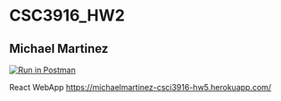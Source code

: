 # CSC3916_HW2
## Michael Martinez

[![Run in Postman](https://run.pstmn.io/button.svg)](https://app.getpostman.com/run-collection/519600126e8487fbea34?action=collection%2Fimport#?env%5BHomework3%5D=W3sia2V5IjoiQkFDS0VORF9VUkwiLCJ2YWx1ZSI6Imh0dHBzOi8vbWljaGFlbG1hcnRpbmV6LWNzY2kzOTE2LWh3My5oZXJva3VhcHAuY29tIiwiZW5hYmxlZCI6dHJ1ZSwidHlwZSI6ImRlZmF1bHQiLCJzZXNzaW9uVmFsdWUiOiJodHRwczovL21pY2hhZWxtYXJ0aW5lei1jc2NpMzkxNi1odzMuaGVyb2t1YXBwLmNvbSIsInNlc3Npb25JbmRleCI6MH0seyJrZXkiOiJ0b2tlbiIsInZhbHVlIjoiIiwiZW5hYmxlZCI6dHJ1ZSwidHlwZSI6ImFueSIsInNlc3Npb25WYWx1ZSI6IkpXVC4uLiIsInNlc3Npb25JbmRleCI6MX1d)

React WebApp
https://michaelmartinez-csci3916-hw5.herokuapp.com/